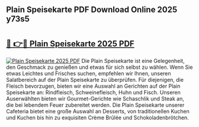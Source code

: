 ## Plain Speisekarte PDF Download Online 2025 y73s5

# <h2><a href="http://gc8n85.nevu.top/?p=Plain+Speisekarte">🔗 👉🔴 Plain Speisekarte 2025 PDF</a></h2>

[![Plain Speisekarte 2025 PDF](https://i.imgur.com/dBaPXMq.png)](http://gc8n85.nevu.top/?p=Plain+Speisekarte)
Die Plain Speisekarte ist eine Gelegenheit, den Geschmack zu genießen und etwas für sich selbst zu wählen. Wenn Sie etwas Leichtes und Frisches suchen, empfehlen wir Ihnen, unseren Salatbereich auf der Plain Speisekarte zu überprüfen. Für diejenigen, die Fleisch bevorzugen, bieten wir eine Auswahl an Gerichten auf der Plain Speisekarte an: Rindfleisch, Schweinefleisch, Huhn und Fisch. Unseren Auserwählten bieten wir Gourmet-Gerichte wie Schaschlik und Steak an, die bei lebendem Feuer zubereitet werden. Die Plain Speisekarte unserer Cafeteria bietet eine große Auswahl an Desserts, von traditionellen Kuchen und Kuchen bis hin zu exquisiten Crème Brûlée und Schokoladenbrötchen.
